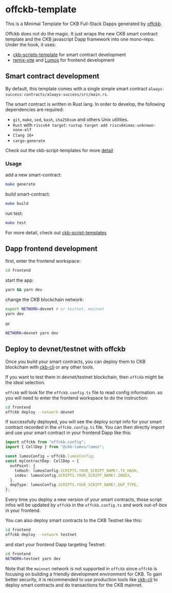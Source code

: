 # offckb-template

This is a Minimal Template for CKB Full-Stack Dapps generated by [offckb](https://github.com/RetricSu/offckb).

Offckb does not do the magic. It just wraps the new CKB smart contract template and the CKB javascript Dapp framework into one mono-repo. Under the hook, it uses:

- [ckb-scripts-template](https://github.com/cryptape/ckb-script-templates) for smart contract development
- [remix-vite](https://remix.run/tutorials/blog) and [Lumos](https://github.com/ckb-js/lumos) for frontend development

## Smart contract development

By default, this template comes with a single simple smart contract `always-success`: `contracts/always-success/src/main.rs`.

The smart contract is written in Rust lang. In order to develop, the following dependencies are required:

- `git`, `make`, `sed`, `bash`, `sha256sum` and others Unix utilities.
- `Rust` with `riscv64 target`: `rustup target add riscv64imac-unknown-none-elf`
- `Clang 16+`
- `cargo-generate`

Check out the ckb-script-templates for more [detail](https://github.com/cryptape/ckb-script-templates/blob/main/README.md#dependencies)

### Usage

add a new smart-contract:

```sh
make generate
```

build smart-contract:

```sh
make build
```

run test:

```sh
make test
```

For more detail, check out [ckb-script-templates](https://github.com/cryptape/ckb-script-templates)

## Dapp frontend development

first, enter the frontend workspace:

```sh
cd frontend
```

start the app:

```sh
yarn && yarn dev
```

change the CKB blockchain network:

```sh
export NETWORK=devnet # or testnet, mainnet
yarn dev
```

or

```sh
NETWORK=devnet yarn dev
```

## Deploy to devnet/testnet with offckb

Once you build your smart contracts, you can deploy them to CKB blockchain with [ckb-cli](https://github.com/nervosnetwork/ckb-cli) or any other tools.

If you want to test them in devnet/testnet blockchain, then `offckb` might be the ideal selection.

`offckb` will look for the `offckb.config.ts` file to read config information. so you will need to enter the frontend workspace to do the instruction:

```sh
cd frontend
offckb deploy --network devnet
```

If successfully deployed, you will see the deploy script info for your smart contract recorded in the `offckb.config.ts` file. You can then directly import and use your smart contract in your frontend Dapp like this:

```ts
import offckb from "offckb.config";
import { CellDep } from "@ckb-lumos/lumos";

const lumosConfig = offckb.lumosConfig;
const myContractDep: CellDep = {
  outPoint: {
    txHash: lumosConfig.SCRIPTS.YOUR_SCRIPT_NAME!.TX_HASH,
    index: lumosConfig.SCRIPTS.YOUR_SCRIPT_NAME!.INDEX,
  },
  depType: lumosConfig.SCRIPTS.YOUR_SCRIPT_NAME!.DEP_TYPE,
};
```

Every time you deploy a new version of your smart contracts, those script infos will be updated by `offckb` in the `offckb.config.ts` and work out-of-box in your frontend.

You can also deploy smart contracts to the CKB Testnet like this:

```sh
cd frontend
offckb deploy --network testnet
```

and start your frontend Dapp targeting Testnet:

```sh
cd frontend
NETWORK=testnet yarn dev
```

Note that the `mainnet` network is not supported in `offckb` since `offckb` is focusing on building a friendly development environment for CKB. To gain better security, it is recommended to use production tools like [ckb-cli](https://github.com/nervosnetwork/ckb-cli) to deploy smart contracts and do transactions for the CKB mainnet.
